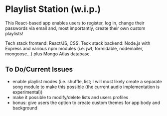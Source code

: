 # Playlist Station (w.i.p.)

This React-based app enables users to register, log in, change their passwords via email and, most importantly, create their own custom playlists!

Tech stack frontend: React/JS, CSS.
Teck stack backend: Node.js with Express and various npm modules (i.e. jwt, formidable, nodemailer, mongoose...) plus Mongo Atlas database.

## To Do/Current Issues

- enable playlist modes (i.e. shuffle, list; I will most likely create a separate song module to make this possible (the current audio implementation is experimental))
- make it possible to modify/delete lists and users profiles
- bonus: give users the option to create custom themes for app body and background
